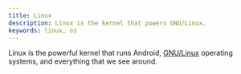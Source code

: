 ```yaml
---
title: Linux
description: Linux is the kernel that powers GNU/Linux.
keywords: linux, os
---
```

Linux is the powerful kernel that runs Android, [GNU/Linux](../gnu-linux/) operating systems, and everything that we see around.

